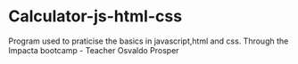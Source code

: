 # Calculator-js-html-css

Program used to praticise the basics in javascript,html and css. Through the Impacta bootcamp - Teacher Osvaldo Prosper
